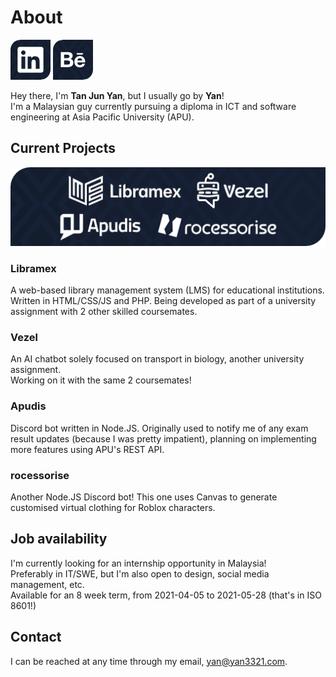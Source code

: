 # About

[![currentProjects](./img/Icon_LinkedIn.png)](https://linkedin.com/in/yan3321) [![currentProjects](./img/Icon_Behance.png)](https://behance.net/yan3321)

Hey there, I'm **Tan Jun Yan**, but I usually go by **Yan**!  
I'm a Malaysian guy currently pursuing a diploma in ICT and software engineering at Asia Pacific University (APU).  

## Current Projects

![currentProjects](./img/CurrentProjects_128.png)

### Libramex

A web-based library management system (LMS) for educational institutions. Written in HTML/CSS/JS and PHP. 
Being developed as part of a university assignment with 2 other skilled coursemates.

### Vezel

An AI chatbot solely focused on transport in biology, another university assignment.  
Working on it with the same 2 coursemates!

### Apudis

Discord bot written in Node.JS. Originally used to notify me of any exam result updates (because I was pretty impatient), planning on implementing more features using APU's REST API.

### rocessorise

Another Node.JS Discord bot! This one uses Canvas to generate customised virtual clothing for Roblox characters.

## Job availability

I'm currently looking for an internship opportunity in Malaysia!  
Preferably in IT/SWE, but I'm also open to design, social media management, etc.  
Available for an 8 week term, from 2021-04-05 to 2021-05-28 (that's in ISO 8601!)

## Contact

I can be reached at any time through my email, yan@yan3321.com.
